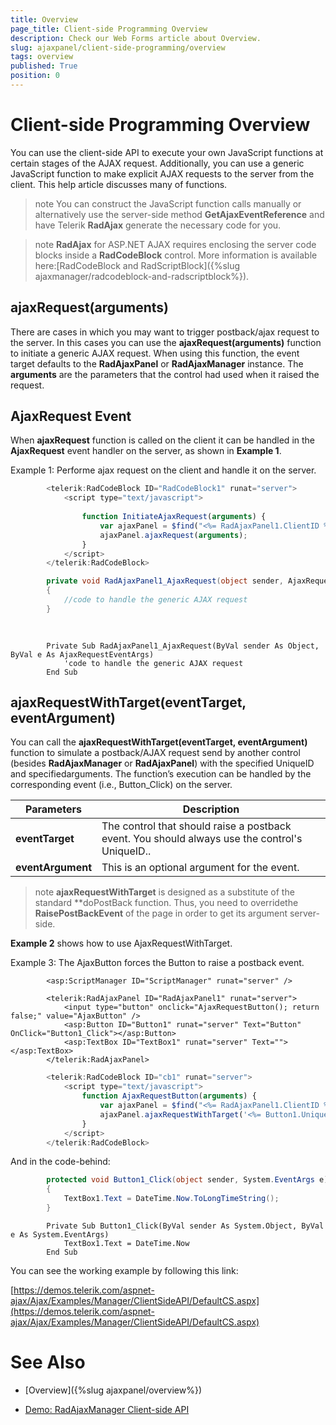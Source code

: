 ```yaml
---
title: Overview
page_title: Client-side Programming Overview
description: Check our Web Forms article about Overview.
slug: ajaxpanel/client-side-programming/overview
tags: overview
published: True
position: 0
---
```


# Client-side Programming Overview



You can use the client-side API to execute your own JavaScript functions at certain stages of the AJAX request. Additionally, you can use a generic JavaScript function to make explicit AJAX requests to the server from the client. This help article discusses many of functions.

>note You can construct the JavaScript function calls manually or alternatively use the server-side method **GetAjaxEventReference** and have Telerik **RadAjax** generate the necessary code for you.
>


>note  **RadAjax** for ASP.NET AJAX requires enclosing the server code blocks inside a **RadCodeBlock** control. More information is available here:[RadCodeBlock and RadScriptBlock]({%slug ajaxmanager/radcodeblock-and-radscriptblock%}).
>


## ajaxRequest(arguments)

There are cases in which you may want to trigger postback/ajax request to the server. In this cases you can use the **ajaxRequest(arguments)** function to initiate a generic AJAX request. When using this function, the event target defaults to the **RadAjaxPanel** or **RadAjaxManager** instance. The **arguments** are the parameters that the control had used when it raised the request.

## AjaxRequest Event

When **ajaxRequest** function is called on the client it can be handled in the **AjaxRequest** event handler on the server, as shown in **Example 1**.

Example 1: Performe ajax request on the client and handle it on the server.

````JavaScript
	    <telerik:RadCodeBlock ID="RadCodeBlock1" runat="server">
	        <script type="text/javascript">
	
	            function InitiateAjaxRequest(arguments) {
	                var ajaxPanel = $find("<%= RadAjaxPanel1.ClientID %>");
	                ajaxPanel.ajaxRequest(arguments);
	            }
	        </script>
	    </telerik:RadCodeBlock>
````



````C#
	    private void RadAjaxPanel1_AjaxRequest(object sender, AjaxRequestEventArgs e)
	    {
	        //code to handle the generic AJAX request
	    }  
	
	
````
````VB.NET
	    Private Sub RadAjaxPanel1_AjaxRequest(ByVal sender As Object, ByVal e As AjaxRequestEventArgs)
	        'code to handle the generic AJAX request
	    End Sub
````



## ajaxRequestWithTarget(eventTarget, eventArgument)

You can call the **ajaxRequestWithTarget(eventTarget, eventArgument)** function to simulate a postback/AJAX request send by another control (besides **RadAjaxManager** or **RadAjaxPanel**) with the specified UniqueID and specifiedarguments. The function’s execution can be handled by the corresponding event (i.e., Button_Click) on the server.


| Parameters | Description |
| ------ | ------ |
| **eventTarget** |The control that should raise a postback event. You should always use the control's UniqueID..|
| **eventArgument** |This is an optional argument for the event.|

>note  **ajaxRequestWithTarget** is designed as a substitute of the standard **doPostBack function. Thus, you need to overridethe **RaisePostBackEvent** of the page in order to get its argument server-side.
>


**Example 2** shows how to use AjaxRequestWithTarget.

Example 3: The AjaxButton forces the Button to raise a postback event.

````ASPNET
		<asp:ScriptManager ID="ScriptManager" runat="server" />	    
	    
	    <telerik:RadAjaxPanel ID="RadAjaxPanel1" runat="server">
			<input type="button" onclick="AjaxRequestButton(); return false;" value="AjaxButton" />
			<asp:Button ID="Button1" runat="server" Text="Button" OnClick="Button1_Click"></asp:Button>
			<asp:TextBox ID="TextBox1" runat="server" Text=""></asp:TextBox>  
	    </telerik:RadAjaxPanel>
````



````JavaScript
	    <telerik:RadCodeBlock ID="cb1" runat="server">
	        <script type="text/javascript">
	            function AjaxRequestButton(arguments) {
	                var ajaxPanel = $find("<%= RadAjaxPanel1.ClientID %>");
	                ajaxPanel.ajaxRequestWithTarget('<%= Button1.UniqueID %>', '');
	            }
	        </script>
	    </telerik:RadCodeBlock>
````



And in the code-behind:



````C#
	    protected void Button1_Click(object sender, System.EventArgs e)
	    {
	        TextBox1.Text = DateTime.Now.ToLongTimeString();
	    }
````
````VB.NET
	    Private Sub Button1_Click(ByVal sender As System.Object, ByVal e As System.EventArgs)
	        TextBox1.Text = DateTime.Now
	    End Sub
````


You can see the working example by following this link:

[https://demos.telerik.com/aspnet-ajax/Ajax/Examples/Manager/ClientSideAPI/DefaultCS.aspx](https://demos.telerik.com/aspnet-ajax/Ajax/Examples/Manager/ClientSideAPI/DefaultCS.aspx)

# See Also

 * [Overview]({%slug ajaxpanel/overview%})

 * [Demo: RadAjaxManager Client-side API](https://demos.telerik.com/aspnet-ajax/ajax/examples/manager/clientsideapi/defaultcs.aspx)
